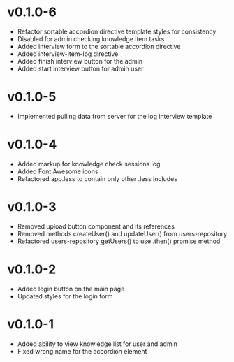 v0.1.0-6
======================
* Refactor sortable accordion directive template styles for consistency
* Disabled for admin checking knowledge item tasks 
* Added interview form to the sortable accordion directive
* Added interview-item-log directive
* Added finish interview button for the admin
* Added start interview button for admin user

v0.1.0-5
======================
* Implemented pulling data from server for the log interview template 

v0.1.0-4
======================
* Added markup for knowledge check sessions log
* Added Font Awesome icons
* Refactored app.less to contain only other .less includes

v0.1.0-3
======================
* Removed upload button component and its references
* Removed methods createUser() and updateUser() from users-repository
* Refactored users-repository getUsers() to use .then() promise method

v0.1.0-2
======================
* Added login button on the main page
* Updated styles for the login form

v0.1.0-1
======================
* Added ability to view knowledge list for user and admin
* Fixed wrong name for the accordion element
